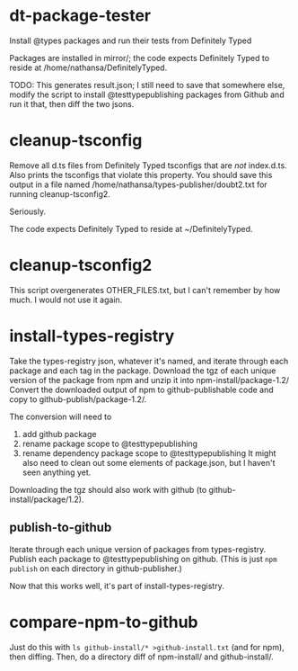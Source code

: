 # dt-package-tester
Install @types packages and run their tests from Definitely Typed

Packages are installed in mirror/; the code expects Definitely Typed to reside at /home/nathansa/DefinitelyTyped.

TODO: This generates result.json; I still need to save that somewhere else, modify the script to install @testtypepublishing packages from Github and run it that, then diff the two jsons.

# cleanup-tsconfig

Remove all d.ts files from Definitely Typed tsconfigs that are *not* index.d.ts.
Also prints the tsconfigs that violate this property.
You should save this output in a file named /home/nathansa/types-publisher/doubt2.txt for running cleanup-tsconfig2.

Seriously.

The code expects Definitely Typed to reside at ~/DefinitelyTyped.

# cleanup-tsconfig2

This script overgenerates OTHER_FILES.txt, but I can't remember by how much.
I would not use it again.

# install-types-registry

Take the types-registry json, whatever it's named, and iterate through each package and each tag in the package.
Download the tgz of each unique version of the package from npm and unzip it into npm-install/package-1.2/
Convert the downloaded output of npm to github-publishable code and copy to github-publish/package-1.2/.

The conversion will need to
1. add github package
2. rename package scope to @testtypepublishing
3. rename dependency package scope to @testtypepublishing
It might also need to clean out some elements of package.json, but I haven't seen anything yet.

Downloading the tgz should also work with github (to github-install/package/1.2).

## publish-to-github

Iterate through each unique version of packages from types-registry.
Publish each package to @testtypepublishing on github.
(This is just `npm publish` on each directory in github-publisher.)

Now that this works well, it's part of install-types-registry.

# compare-npm-to-github

Just do this with `ls github-install/* >github-install.txt` (and for
npm), then diffing.
Then, do a directory diff of npm-install/ and github-install/.
